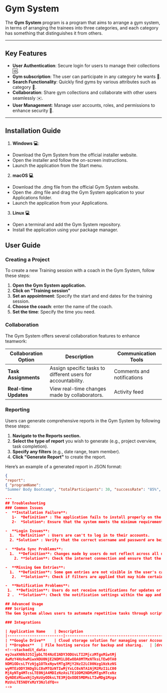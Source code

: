 # Gym System
The **Gym System** program is a program that aims to arrange a gym system, in terms of arranging the trainees into three categories, and each category has something that distinguishes it from others.

---

## Key Features
-  **User Authentication**: Secure login for users to manage their collections :id:.
-  **Gym subscription**: The user can participate in any category he wants :muscle:.
- **Search Functionality**: Quickly find gyms by various attributes such as category :mag_right:.
- **Collaboration**: Share gym collections and collaborate with other users seamlessly :envelope:.
- **User Management**: Manage user accounts, roles, and permissions to enhance security :cop:.
---

## Installation Guide  
1.  **Windows :computer:**:
 - Download the Gym System from the official installer  website.
 - Open the installer and follow the on-screen instructions.
 - Launch the application from the Start menu.

2. **macOS :computer:**
 - Download the .dmg file from the official Gym System website.
 - Open the .dmg file and drag the Gym System application to your Applications folder.
 - Launch the application from your Applications.
  
 3. **Linux :computer:**
  - Open a terminal and add the Gym System repository.
  - Install the application using your package manager.
  

## User Guide

### Creating a Project

To create a new Training session with a coach in the Gym System, follow these steps:

1. **Open the Gym System application.**
2. **Click on "Training session"**
3. **Set an appointment**: Specify the start and end dates for the training session.
4. **Choose the coach**: enter the name of the coach.
5. **Set the time**: Specify the time you need.

### Collaboration

The Gym System offers several collaboration features to enhance teamwork:

| Collaboration Option    | Description                                      | Communication Tools      |
|-------------------------|--------------------------------------------------|---------------------------|
| **Task Assignments**    | Assign specific tasks to different users for accountability. | Comments and notifications |
| **Real-time Updates**   | View real-time changes made by collaborators.   | Activity feed             |

### Reporting

Users can generate comprehensive reports in the Gym System by following these steps:

1. **Navigate to the Reports section.**
2. **Select the type of report** you wish to generate (e.g., project overview, task completion).
3. **Specify any filters** (e.g., date range, team member).
4. **Click "Generate Report"** to create the report.

Here’s an example of a generated report in JSON format:

```json 
{ 
"report": 
{ "programName": 
"Summer Body Bootcamp", "totalParticipants": 30, "successRate": "85%", "progress": { "weightLoss": "5 kg", "muscleGain": "3 kg" }, "participants": [ { "name": "Alice", "progress": { "weightLost": "2 kg", "workoutsCompleted": 10 } }, { "name": "Bob", "progress": { "weightLost": "3 kg", "workoutsCompleted": 12 } } ] } }

---
## Troubleshooting 
### Common Issues
-  **Installation Failure**:
   1-  *Definition* : The application fails to install properly on the user's system. 
   2-  *Solution*: Ensure that the system meets the minimum requirements and that no previous versions are conflicting with the installation.

-  **Login Issues**:
  1.  *Definition* : Users are can't to log in to their accounts.   
  2. *Solution* : Verify that the correct username and password are being used. If forgotten, use the "Forgot Password" feature to reset it.

-  **Data Sync Problems**: 
  1.  **Definition**: Changes made by users do not reflect across all devices. 
    2. **Solution**: Check the internet connection and ensure that the application is updated to the latest version. Try refreshing the app or logging out and back in.

-  **Missing Gem Entries**: 
  1.  **Definition**: Some gem entries are not visible in the user's catalog. 
   2.  **Solution**: Check if filters are applied that may hide certain entries. Ensure the user has the necessary permissions to view all entries.

-  **Notification Problems**: 
 1.  **Definition**: Users do not receive notifications for updates or messages.
 2 .  **Solution**: Check the notification settings within the app and ensure that notifications are enabled in the system settings.

## Advanced Usage
### Scripting
The Gem System allows users to automate repetitive tasks through scripting. By using the built-in scripting feature, users can create scripts to perform actions such as batch updates, data imports, or other routine operations. This can significantly enhance productivity and reduce manual errors.

### Integrations

| Application Name    | Description                                      | Website      |
|-------------------------|--------------------------------------------------|---------------------------|
| **Google Drive**    | Cloud storage solution for managing user Accounts. | [google drive](https://workspace.google.com/products/drive/) |
| **Dropbox**   | File hosting service for backup and sharing.   | [dropbox](https://www.dropbox.com/)            |
<!--stackedit_data:
eyJoaXN0b3J5IjpbLTE4NzE1NDY3ODUsLTI2MjczMTgxMiwtMj
AwMzY4NzkwMiwxNDU0NjE2NDM1LDEwODA0MTMxNTksLTEwOTA0
NDM1ODcsLTYzNjg1OTkxNywtMTg3MjY2NzI2LC00Nzg1NzkzNS
wyMTEzODY3NDg5LC0xMTQzNTIwMjYxLC0xNTA1NjM2MzI1LC00
MjAyNTg4MTcsLTE0NjA4MDIzNzAsLTE1ODM2NDMzMTgsMTcxNz
QyNDEzMiwxNjIyNzUyODksLTE3MjQxODE5MDMsLTIwMDg1Mzgx
MzUsLTE5NDYxMzY3NzldfQ==
-->